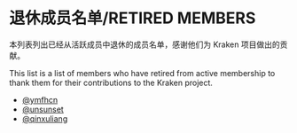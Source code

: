 # 退休成员名单/RETIRED MEMBERS

本列表列出已经从活跃成员中退休的成员名单，感谢他们为 Kraken 项目做出的贡献。

This list is a list of members who have retired from active membership to thank them for their contributions to the Kraken project.

- [@ymfhcn](https://github.com/ymfhcn)
- [@unsunset](https://github.com/unsunset)
- [@qinxuliang](https://github.com/qinxuliang)